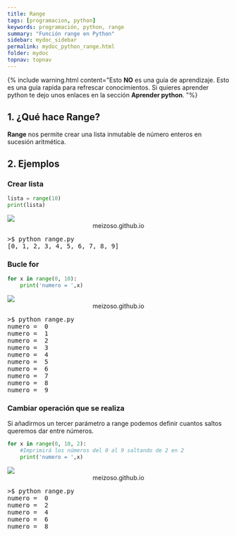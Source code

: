 ```yaml
---
title: Range
tags: [programacion, python]
keywords: programación, python, range
summary: "Función range en Python"
sidebar: mydoc_sidebar
permalink: mydoc_python_range.html
folder: mydoc
topnav: topnav
---
```


{% include warning.html content="Esto <b>NO</b> es una guía de aprendizaje. Esto es una guía rapida para refrescar conocimientos. Si quieres aprender python te dejo unos enlaces en la sección <b>Aprender python</b>.
 "%}

## 1. ¿Qué hace Range?
**Range** nos permite crear una lista inmutable de número enteros en sucesión aritmética.

## 2. Ejemplos
### Crear lista
```python
lista = range(10)
print(lista)
````
<!--TERMINAL-->
<link href="css/miEstilo.css" rel="stylesheet" type="text/css">
<div id="barra"><img src="images/terminal/botones.png" id="botones"><center id="texto_barra">meizoso.github.io</center></div>
<div id="terminal"><pre id="terminal-pre">
>$ python range.py
[0, 1, 2, 3, 4, 5, 6, 7, 8, 9]</pre></div>

### Bucle for
```python
for x in range(0, 10):
    print('numero = ',x)
````
<!--TERMINAL-->
<link href="css/miEstilo.css" rel="stylesheet" type="text/css">
<div id="barra"><img src="images/terminal/botones.png" id="botones"><center id="texto_barra">meizoso.github.io</center></div>
<div id="terminal"><pre id="terminal-pre">
>$ python range.py
numero =  0
numero =  1
numero =  2
numero =  3
numero =  4
numero =  5
numero =  6
numero =  7
numero =  8
numero =  9</pre></div>

### Cambiar operación que se realiza
Si añadirmos un tercer parámetro a range podemos definir cuantos saltos queremos dar entre números.
```python
for x in range(0, 10, 2):
    #Imprimirá los números del 0 al 9 saltando de 2 en 2
    print('numero = ',x)
````
<!--TERMINAL-->
<link href="css/miEstilo.css" rel="stylesheet" type="text/css">
<div id="barra"><img src="images/terminal/botones.png" id="botones"><center id="texto_barra">meizoso.github.io</center></div>
<div id="terminal"><pre id="terminal-pre">
>$ python range.py
numero =  0
numero =  2
numero =  4
numero =  6
numero =  8</pre></div>
